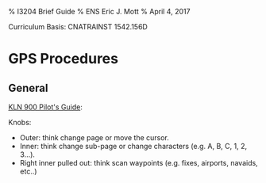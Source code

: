 % I3204 Brief Guide
% ENS Eric J. Mott
% April 4, 2017

Curriculum Basis: CNATRAINST 1542.156D

GPS Procedures
================

General
-------

[KLN 900 Pilot's Guide][1]:

Knobs:
- Outer: think change page or move the cursor.
- Inner: think change sub-page or change characters (e.g. A, B, C, 1, 2, 3...).
- Right inner pulled out: think scan waypoints (e.g. fixes, airports, navaids,
  etc..)


[1]: https://www.bendixking.com/HWL/media/Pilot-Guides/006-08796-0000_2.pdf

